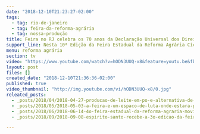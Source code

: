```yaml
---
date: "2018-12-10T21:23:27-02:00"
tags:
  - tag: rio-de-janeiro
  - tag: feira-da-reforma-agrária
  - tag: nossa-produção
title: Feira no RJ celebra os 70 anos da Declaração Universal dos Direitos Humanos
support_line: Nesta 10ª Edição da Feira Estadual da Reforma Agrária Cícero Guedes continuamos levantando a nossa bandeira e tantos outros direitos ainda negados.
menu: reforma agrária
section: tv
video: "https://www.youtube.com/watch?v=hODN3UUQ-x8&feature=youtu.be&fbclid=IwAR2Qs-nSpuhtLUJ1UckUiKxkh8mAFPxhYD1bNgzHOkMkLIV7d-0CMK-s5AY"
layout: post
files: []
created_date: "2018-12-10T21:36:36-02:00"
published: true
video_thumbnail: "http://img.youtube.com/vi/hODN3UUQ-x8/0.jpg"
releated_posts:
  - _posts/2018/04/2018-04-27-producao-de-leite-em-po-e-alternativa-de-renda-para-familias-assentadas.md
  - _posts/2018/05/2018-05-03-a-feira-e-um-espaco-de-luta-onde-estara-presente-a-cultura-camponesa-de-todo-o-pais.md
  - _posts/2018/06/2018-06-14-4o-feira-estadual-da-reforma-agraria-movimenta-o-centro-de-salvador.md
  - _posts/2018/09/2018-09-08-espirito-santo-recebe-a-3o-edicao-da-feira-estadual-da-reforma-agraria.md

---
```

